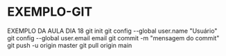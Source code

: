 # EXEMPLO-GIT
EXEMPLO DA AULA DIA 18
git init
git config --global user.name "Usuário"
git config --global user.email email
git commit -m "mensagem do commit"
git push -u origin master
git pull origin main
